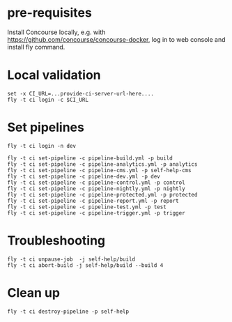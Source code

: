 # pre-requisites

Install Concourse locally, e.g. with https://github.com/concourse/concourse-docker,
log in to web console and install fly command.

# Local validation

    set -x CI_URL=...provide-ci-server-url-here....
    fly -t ci login -c $CI_URL

# Set pipelines

    fly -t ci login -n dev

    fly -t ci set-pipeline -c pipeline-build.yml -p build
    fly -t ci set-pipeline -c pipeline-analytics.yml -p analytics
    fly -t ci set-pipeline -c pipeline-cms.yml -p self-help-cms
    fly -t ci set-pipeline -c pipeline-dev.yml -p dev
    fly -t ci set-pipeline -c pipeline-control.yml -p control
    fly -t ci set-pipeline -c pipeline-nightly.yml -p nightly
    fly -t ci set-pipeline -c pipeline-protected.yml -p protected
    fly -t ci set-pipeline -c pipeline-report.yml -p report
    fly -t ci set-pipeline -c pipeline-test.yml -p test
    fly -t ci set-pipeline -c pipeline-trigger.yml -p trigger

# Troubleshooting

    fly -t ci unpause-job  -j self-help/build
    fly -t ci abort-build -j self-help/build --build 4

# Clean up

    fly -t ci destroy-pipeline -p self-help
